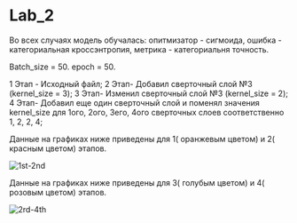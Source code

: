 # Lab_2

Во всех случаях модель обучалась: опитмизатор - сигмоида, ошибка - категориальная кроссэнтропия, метрика - категориальня точность.

Batch_size = 50.
epoch = 50.

1 Этап - Исходный файл; 
2 Этап- Добавил сверточный слой №3 (kernel_size = 3);
3 Этап- Изменил сверточный слой №3 (kernel_size = 2); 
4 Этап- Добавил еще один сверточный слой и поменял значения kernel_size для 1ого, 2ого, 3его, 4ого сверточных слоев соответственно 1, 2, 2, 4; 

Данные на графиках ниже приведены для 1( оранжевым цветом) и 2( красным цветом) этапов.

![1st-2nd]()

Данные на графиках ниже приведены для 3( голубым цветом) и 4( розовым цветом) этапов.

![2rd-4th]()